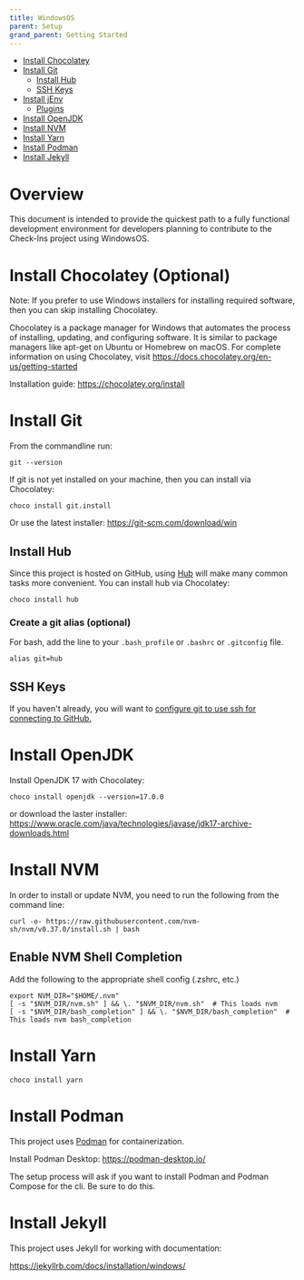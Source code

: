 ```yaml
---
title: WindowsOS
parent: Setup
grand_parent: Getting Started
---
```


<!-- TOC -->

- [Install Chocolatey](#install-chocolatey)
- [Install Git](#install-git)
  - [Install Hub](#install-hub)
  - [SSH Keys](#ssh-keys)
- [Install jEnv](#install-jenv)
  - [Plugins](#plugins)
- [Install OpenJDK](#install-openjdk)
- [Install NVM](#install-nvm)
- [Install Yarn](#install-yarn)
- [Install Podman](#install-podman)
- [Install Jekyll](#install-jekyll)

<!-- /TOC -->

# Overview

This document is intended to provide the quickest path to a fully functional
development environment for developers planning to contribute to the Check-Ins
project using WindowsOS.

# Install Chocolatey (Optional)

Note: If you prefer to use Windows installers for installing required software, then you can skip installing Chocolatey.

Chocolatey is a package manager for Windows that automates the process of installing, updating, and configuring software.
It is similar to package managers like apt-get on Ubuntu or Homebrew on macOS.
For complete information on using Chocolatey, visit https://docs.chocolatey.org/en-us/getting-started

Installation guide: https://chocolatey.org/install

# Install Git

From the commandline run:

```shell
git --version
```

If git is not yet installed on your machine, then you can install via Chocolatey:

```shell
choco install git.install
```

Or use the latest installer: https://git-scm.com/download/win

## Install Hub

Since this project is hosted on GitHub, using [Hub](https://github.com/github/hub) will make many common tasks more
convenient. You can install hub via Chocolatey:

```shell
choco install hub
```

### Create a git alias (optional)

For bash, add the line to your `.bash_profile` or `.bashrc` or `.gitconfig` file.

```shell
alias git=hub
```

## SSH Keys

If you haven't already, you will want to [configure git to use ssh for connecting to GitHub.](https://docs.github.com/en/free-pro-team@latest/github/authenticating-to-github/connecting-to-github-with-ssh)

# Install OpenJDK

Install OpenJDK 17 with Chocolatey:

```shell
choco install openjdk --version=17.0.0
```

or download the laster installer: https://www.oracle.com/java/technologies/javase/jdk17-archive-downloads.html

# Install NVM

In order to install or update NVM, you need to run the following from the command line:

```shell
curl -o- https://raw.githubusercontent.com/nvm-sh/nvm/v0.37.0/install.sh | bash
```

## Enable NVM Shell Completion

Add the following to the appropriate shell config (.zshrc, etc.)

```shell
export NVM_DIR="$HOME/.nvm"
[ -s "$NVM_DIR/nvm.sh" ] && \. "$NVM_DIR/nvm.sh"  # This loads nvm
[ -s "$NVM_DIR/bash_completion" ] && \. "$NVM_DIR/bash_completion"  # This loads nvm bash_completion
```

# Install Yarn

```shell
choco install yarn
```

# Install Podman

This project uses [Podman](https://podman.io/) for containerization.

Install Podman Desktop: https://podman-desktop.io/

The setup process will ask if you want to install Podman and Podman Compose for the cli.
Be sure to do this.

# Install Jekyll

This project uses Jekyll for working with documentation:

https://jekyllrb.com/docs/installation/windows/

